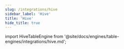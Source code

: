 ```yaml
---
slug: /integrations/hive
sidebar_label: 'Hive'
title: 'Hive'
hide_title: true
---
```


import HiveTableEngine from '@site/docs/engines/table-engines/integrations/hive.md';

<HiveTableEngine/>

